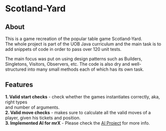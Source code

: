 # Scotland-Yard

## About
This is a game recreation of the popular table game Scotland-Yard.  
The whole project is part of the UOB Java curriculum and the main task is to  
add snippets of code in order to pass over 120 unit tests.  
  
The main focus was put on using design patterns such as Builders, Singletons, Visitors, Observers, etc.
The code is also dry and well-structured into many small methods each of which has its own task.

## Features
**1. Valid start checks** - check whether the games instantiates correctly, aka, right types  
and number of arguments.  
**2. Valid move checks** - makes sure to calculate all the valid moves of a player, given his tickets and position.  
**3. Implemented AI for mrX** - Please check the [AI Project](https://github.com/TheWalkingFridge/Scotland-Yard-AI) for more info.
